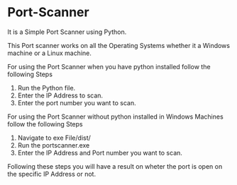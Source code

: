 # Port-Scanner
It is a Simple Port Scanner using Python.

This Port scanner works on all the Operating Systems whether it a Windows machine or a Linux machine.

For using the Port Scanner when you have python installed follow the following Steps
1. Run the Python file.
2. Enter the IP Address to scan.
3. Enter the port number you want to scan.

For using the Port Scanner without python installed in Windows Machines follow the following Steps

1. Navigate to exe File/dist/
2. Run the portscanner.exe
3. Enter the IP Address and Port number you want to scan.

Following these steps you will have a result on wheter the port is open on the specific IP Address or not.

